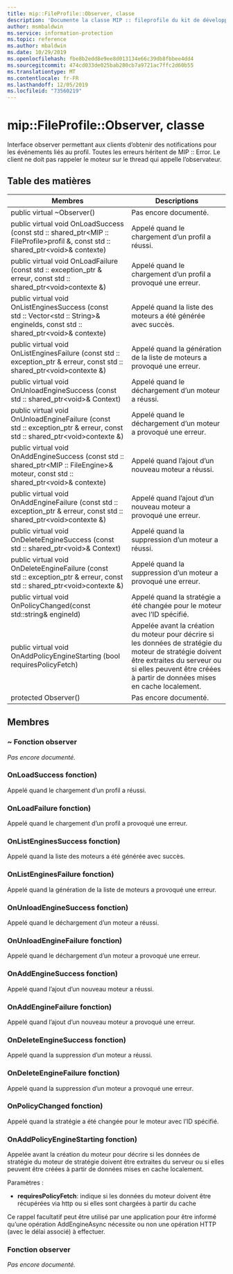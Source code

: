 ```yaml
---
title: mip::FileProfile::Observer, classe
description: 'Documente la classe MIP :: fileprofile du kit de développement logiciel (SDK) Microsoft Information Protection (MIP).'
author: msmbaldwin
ms.service: information-protection
ms.topic: reference
ms.author: mbaldwin
ms.date: 10/29/2019
ms.openlocfilehash: fbe8b2edd8e9ee8d013134e66c39db8fbbee4dd4
ms.sourcegitcommit: 474cd033de025bab280cb7a9721ac7ffc2d60b55
ms.translationtype: MT
ms.contentlocale: fr-FR
ms.lasthandoff: 12/05/2019
ms.locfileid: "73560219"
---
```

# <a name="class-mipfileprofileobserver"></a>mip::FileProfile::Observer, classe 
Interface observer permettant aux clients d’obtenir des notifications pour les événements liés au profil.
Toutes les erreurs héritent de MIP :: Error. Le client ne doit pas rappeler le moteur sur le thread qui appelle l’observateur.
  
## <a name="summary"></a>Table des matières
 Membres                        | Descriptions                                
--------------------------------|---------------------------------------------
public virtual ~Observer()  | Pas encore documenté.
public virtual void OnLoadSuccess (const std :: shared_ptr\<MIP :: FileProfile\>profil &, const std :: shared_ptr\<void\>& contexte)  |  Appelé quand le chargement d’un profil a réussi.
public virtual void OnLoadFailure (const std :: exception_ptr & erreur, const std :: shared_ptr\<void\>contexte &)  |  Appelé quand le chargement d’un profil a provoqué une erreur.
public virtual void OnListEnginesSuccess (const std :: Vector\<std :: String\>& engineIds, const std :: shared_ptr\<void\>& contexte)  |  Appelé quand la liste des moteurs a été générée avec succès.
public virtual void OnListEnginesFailure (const std :: exception_ptr & erreur, const std :: shared_ptr\<void\>contexte &)  |  Appelé quand la génération de la liste de moteurs a provoqué une erreur.
public virtual void OnUnloadEngineSuccess (const std :: shared_ptr\<void\>& Context)  |  Appelé quand le déchargement d’un moteur a réussi.
public virtual void OnUnloadEngineFailure (const std :: exception_ptr & erreur, const std :: shared_ptr\<void\>contexte &)  |  Appelé quand le déchargement d’un moteur a provoqué une erreur.
public virtual void OnAddEngineSuccess (const std :: shared_ptr\<MIP :: FileEngine\>& moteur, const std :: shared_ptr\<void\>& contexte)  |  Appelé quand l’ajout d’un nouveau moteur a réussi.
public virtual void OnAddEngineFailure (const std :: exception_ptr & erreur, const std :: shared_ptr\<void\>contexte &)  |  Appelé quand l’ajout d’un nouveau moteur a provoqué une erreur.
public virtual void OnDeleteEngineSuccess (const std :: shared_ptr\<void\>& Context)  |  Appelé quand la suppression d’un moteur a réussi.
public virtual void OnDeleteEngineFailure (const std :: exception_ptr & erreur, const std :: shared_ptr\<void\>contexte &)  |  Appelé quand la suppression d’un moteur a provoqué une erreur.
public virtual void OnPolicyChanged(const std::string& engineId)  |  Appelé quand la stratégie a été changée pour le moteur avec l’ID spécifié.
public virtual void OnAddPolicyEngineStarting (bool requiresPolicyFetch)  |  Appelée avant la création du moteur pour décrire si les données de stratégie du moteur de stratégie doivent être extraites du serveur ou si elles peuvent être créées à partir de données mises en cache localement.
protected Observer()  | Pas encore documenté.
  
## <a name="members"></a>Membres
  
### <a name="observer-function"></a>~ Fonction observer
_Pas encore documenté._

  
### <a name="onloadsuccess-function"></a>OnLoadSuccess fonction)
Appelé quand le chargement d’un profil a réussi.
  
### <a name="onloadfailure-function"></a>OnLoadFailure fonction)
Appelé quand le chargement d’un profil a provoqué une erreur.
  
### <a name="onlistenginessuccess-function"></a>OnListEnginesSuccess fonction)
Appelé quand la liste des moteurs a été générée avec succès.
  
### <a name="onlistenginesfailure-function"></a>OnListEnginesFailure fonction)
Appelé quand la génération de la liste de moteurs a provoqué une erreur.
  
### <a name="onunloadenginesuccess-function"></a>OnUnloadEngineSuccess fonction)
Appelé quand le déchargement d’un moteur a réussi.
  
### <a name="onunloadenginefailure-function"></a>OnUnloadEngineFailure fonction)
Appelé quand le déchargement d’un moteur a provoqué une erreur.
  
### <a name="onaddenginesuccess-function"></a>OnAddEngineSuccess fonction)
Appelé quand l’ajout d’un nouveau moteur a réussi.
  
### <a name="onaddenginefailure-function"></a>OnAddEngineFailure fonction)
Appelé quand l’ajout d’un nouveau moteur a provoqué une erreur.
  
### <a name="ondeleteenginesuccess-function"></a>OnDeleteEngineSuccess fonction)
Appelé quand la suppression d’un moteur a réussi.
  
### <a name="ondeleteenginefailure-function"></a>OnDeleteEngineFailure fonction)
Appelé quand la suppression d’un moteur a provoqué une erreur.
  
### <a name="onpolicychanged-function"></a>OnPolicyChanged fonction)
Appelé quand la stratégie a été changée pour le moteur avec l’ID spécifié.
  
### <a name="onaddpolicyenginestarting-function"></a>OnAddPolicyEngineStarting fonction)
Appelée avant la création du moteur pour décrire si les données de stratégie du moteur de stratégie doivent être extraites du serveur ou si elles peuvent être créées à partir de données mises en cache localement.

Paramètres :  
* **requiresPolicyFetch**: indique si les données du moteur doivent être récupérées via http ou si elles sont chargées à partir du cache


Ce rappel facultatif peut être utilisé par une application pour être informé qu’une opération AddEngineAsync nécessite ou non une opération HTTP (avec le délai associé) à effectuer.
  
### <a name="observer-function"></a>Fonction observer
_Pas encore documenté._
